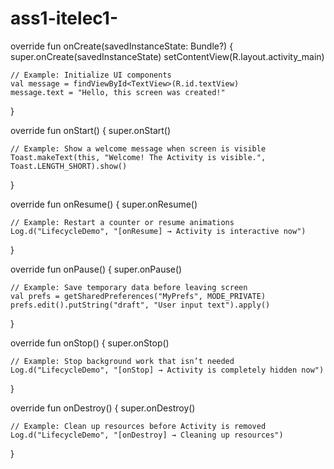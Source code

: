 # ass1-itelec1-
override fun onCreate(savedInstanceState: Bundle?) {
    super.onCreate(savedInstanceState)
    setContentView(R.layout.activity_main)

    // Example: Initialize UI components
    val message = findViewById<TextView>(R.id.textView)
    message.text = "Hello, this screen was created!"
}

override fun onStart() {
    super.onStart()

    // Example: Show a welcome message when screen is visible
    Toast.makeText(this, "Welcome! The Activity is visible.", Toast.LENGTH_SHORT).show()
}

override fun onResume() {
    super.onResume()

    // Example: Restart a counter or resume animations
    Log.d("LifecycleDemo", "[onResume] → Activity is interactive now")
}

override fun onPause() {
    super.onPause()

    // Example: Save temporary data before leaving screen
    val prefs = getSharedPreferences("MyPrefs", MODE_PRIVATE)
    prefs.edit().putString("draft", "User input text").apply()
}

override fun onStop() {
    super.onStop()

    // Example: Stop background work that isn’t needed
    Log.d("LifecycleDemo", "[onStop] → Activity is completely hidden now")
}

override fun onDestroy() {
    super.onDestroy()

    // Example: Clean up resources before Activity is removed
    Log.d("LifecycleDemo", "[onDestroy] → Cleaning up resources")
}
